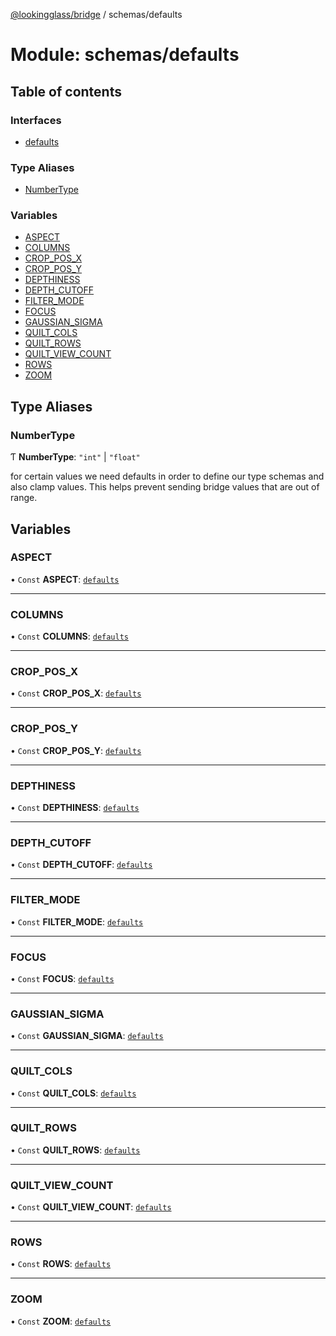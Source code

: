 [@lookingglass/bridge](../README.md) / schemas/defaults

# Module: schemas/defaults

## Table of contents

### Interfaces

- [defaults](../interfaces/schemas_defaults.defaults.md)

### Type Aliases

- [NumberType](schemas_defaults.md#numbertype)

### Variables

- [ASPECT](schemas_defaults.md#aspect)
- [COLUMNS](schemas_defaults.md#columns)
- [CROP\_POS\_X](schemas_defaults.md#crop_pos_x)
- [CROP\_POS\_Y](schemas_defaults.md#crop_pos_y)
- [DEPTHINESS](schemas_defaults.md#depthiness)
- [DEPTH\_CUTOFF](schemas_defaults.md#depth_cutoff)
- [FILTER\_MODE](schemas_defaults.md#filter_mode)
- [FOCUS](schemas_defaults.md#focus)
- [GAUSSIAN\_SIGMA](schemas_defaults.md#gaussian_sigma)
- [QUILT\_COLS](schemas_defaults.md#quilt_cols)
- [QUILT\_ROWS](schemas_defaults.md#quilt_rows)
- [QUILT\_VIEW\_COUNT](schemas_defaults.md#quilt_view_count)
- [ROWS](schemas_defaults.md#rows)
- [ZOOM](schemas_defaults.md#zoom)

## Type Aliases

### NumberType

Ƭ **NumberType**: ``"int"`` \| ``"float"``

for certain values we need defaults in order to define our type schemas and also clamp values.
This helps prevent sending bridge values that are out of range.

## Variables

### ASPECT

• `Const` **ASPECT**: [`defaults`](../interfaces/schemas_defaults.defaults.md)

___

### COLUMNS

• `Const` **COLUMNS**: [`defaults`](../interfaces/schemas_defaults.defaults.md)

___

### CROP\_POS\_X

• `Const` **CROP\_POS\_X**: [`defaults`](../interfaces/schemas_defaults.defaults.md)

___

### CROP\_POS\_Y

• `Const` **CROP\_POS\_Y**: [`defaults`](../interfaces/schemas_defaults.defaults.md)

___

### DEPTHINESS

• `Const` **DEPTHINESS**: [`defaults`](../interfaces/schemas_defaults.defaults.md)

___

### DEPTH\_CUTOFF

• `Const` **DEPTH\_CUTOFF**: [`defaults`](../interfaces/schemas_defaults.defaults.md)

___

### FILTER\_MODE

• `Const` **FILTER\_MODE**: [`defaults`](../interfaces/schemas_defaults.defaults.md)

___

### FOCUS

• `Const` **FOCUS**: [`defaults`](../interfaces/schemas_defaults.defaults.md)

___

### GAUSSIAN\_SIGMA

• `Const` **GAUSSIAN\_SIGMA**: [`defaults`](../interfaces/schemas_defaults.defaults.md)

___

### QUILT\_COLS

• `Const` **QUILT\_COLS**: [`defaults`](../interfaces/schemas_defaults.defaults.md)

___

### QUILT\_ROWS

• `Const` **QUILT\_ROWS**: [`defaults`](../interfaces/schemas_defaults.defaults.md)

___

### QUILT\_VIEW\_COUNT

• `Const` **QUILT\_VIEW\_COUNT**: [`defaults`](../interfaces/schemas_defaults.defaults.md)

___

### ROWS

• `Const` **ROWS**: [`defaults`](../interfaces/schemas_defaults.defaults.md)

___

### ZOOM

• `Const` **ZOOM**: [`defaults`](../interfaces/schemas_defaults.defaults.md)
